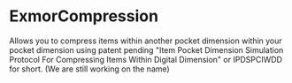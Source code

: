 # ExmorCompression

Allows you to compress items within another pocket dimension within your pocket dimension using patent pending "Item Pocket Dimension Simulation Protocol For Compressing Items Within Digital Dimension" or IPDSPCIWDD for short. (We are still working on the name)